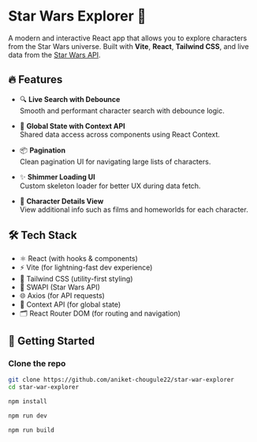 # Star Wars Explorer 🚀

A modern and interactive React app that allows you to explore characters from the Star Wars universe. Built with **Vite**, **React**, **Tailwind CSS**, and live data from the [Star Wars API](https://swapi.dev/).

## 🔥 Features

- 🔍 **Live Search with Debounce**  
  Smooth and performant character search with debounce logic.

- 🧠 **Global State with Context API**  
  Shared data access across components using React Context.

- 📦 **Pagination**  
  Clean pagination UI for navigating large lists of characters.

- ✨ **Shimmer Loading UI**  
  Custom skeleton loader for better UX during data fetch.

- 📄 **Character Details View**  
  View additional info such as films and homeworlds for each character.

## 🛠️ Tech Stack

- ⚛️ React (with hooks & components)
- ⚡ Vite (for lightning-fast dev experience)
- 💨 Tailwind CSS (utility-first styling)
- 📡 SWAPI (Star Wars API)
- 🌐 Axios (for API requests)
- 🧠 Context API (for global state)
- 🗂️ React Router DOM (for routing and navigation)

## 🧪 Getting Started

### Clone the repo

```bash
git clone https://github.com/aniket-chougule22/star-war-explorer
cd star-war-explorer

npm install

npm run dev

npm run build
